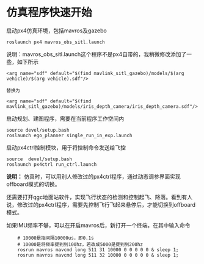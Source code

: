 # 仿真程序快速开始

启动px4仿真环境，包括mavros及gazebo

```
roslaunch px4 mavros_obs_sitl.launch
```

说明：mavros_obs_sitl.launch这个程序不是px4自带的，我稍微修改添加了一些，如下所示

```
<arg name="sdf" default="$(find mavlink_sitl_gazebo)/models/$(arg vehicle)/$(arg vehicle).sdf"/>

替换为

<arg name="sdf" default="$(find mavlink_sitl_gazebo)/models/iris_depth_camera/iris_depth_camera.sdf"/>
```


启动规划、建图程序，需要在当前程序工作空间内

```
source devel/setup.bash
roslaunch ego_planner single_run_in_exp.launch
```

启动px4ctrl控制模块，用于将控制命令发送给飞控

```
source  devel/setup.bash
roslaunch px4ctrl run_ctrl.launch
```

**说明：** 仿真时，可以用别人修改过的px4ctrl程序，通过动态调参界面实现offboard模式的切换。

还需要打开qgc地面站软件，实现飞行状态的检测和控制起飞、降落。看到有人说，修改过的px4ctrl程序，需要先控制飞行飞起来悬停后，才能切换到offboard模式。

如果IMU频率不够，可以在开启mavros后，新打开一个终端，在其中输入命令

```
    # 10000是指间隔10000us，即0.1s
    # 10000是将频率提到到100hz，若改成5000是提到到200hz
	rosrun mavros mavcmd long 511 31 10000 0 0 0 0 0 & sleep 1;
	rosrun mavros mavcmd long 511 32 10000 0 0 0 0 0 & sleep 1;
```